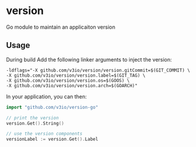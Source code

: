 # version
Go module to maintain an applicaiton version

## Usage
During build Add the following linker arguments to inject the version:
```
-ldflags="-X github.com/v3io/version/version.gitCommit=$(GIT_COMMIT) \
-X github.com/v3io/version/version.label=$(GIT_TAG) \
-X github.com/v3io/version/version.os=$(GOOS) \
-X github.com/v3io/version/version.arch=$(GOARCH)"
```

In your application, you can then:
```go
import "github.com/v3io/version-go"

// print the version
version.Get().String()

// use the version components
versionLabel := version.Get().Label
```
